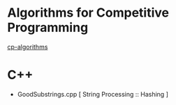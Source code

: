 # Algorithms for Competitive Programming

[cp-algorithms](https://cp-algorithms.com/)

# C++
- GoodSubstrings.cpp [ String Processing :: Hashing ]
